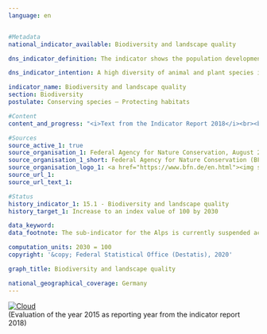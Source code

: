 ```yaml
---                   
language: en                   


#Metadata                   
national_indicator_available: Biodiversity and landscape quality                   

dns_indicator_definition: The indicator shows the population development for 51 selected bird species in the form of an index.                   

dns_indicator_intention: A high diversity of animal and plant species is a fundamental prerequisite for a healthy natural environment and an essential basis for human livelihood. To preserve biodiversity and at the same time the quality of life of humans, the provisional target of the Federal Government is an index value of 100 by 2030 – this target was originally supposed to be achieved by 2015. It is foreseen to check the level of this target value by 2020 and to adjust it if necessary.                   

indicator_name: Biodiversity and landscape quality                   
section: Biodiversity                   
postulate: Conserving species – Protecting habitats                   

#Content                    
content_and_progress: "<i>Text from the Indicator Report 2018</i><br><br>The calculation of the indicator is based upon changes in the populations of 51 bird species, which together represent the most important types of landscape and habitat in Germany: ten species each for the sub-indicators for farmland, settlements, inland waters, coasts and seas as well as eleven species for forests. As data availability is uncertain, the Alpine habitat is currently not taken into account.<br><br>The population size per species is calculated annually from the results of bird monitoring programmes by the Dachverband Deutscher Avifaunisten (DDA) in cooperation with the Federal Agency for Nature Conservation (BfN) and is set in relation to the size of the target population. The value of the target population was determined by a committee of experts for each bird species - originally for the year 2015. The historical values for 1970 and 1975 have been recalculated.<br><br>For each sub-indicator, the arithmetic mean of the degrees of target achievement is calculated for all ten or eleven selected bird species. The overall indicator is calculated as a weighted sum of the sub-indicators. The weighting is based on the respective main habitat or landscape type as a share of the total area of Germany. For the time being, the target values for the sub-indicators and the overall indicator were not altered for the target year 2030.<br><br>In addition to birds, there are also other species that rely on a richly structured landscape with intact, sustainably used habitats, which means that the indicator also indirectly maps the development of a number of other species in the landscape and the sustainability of land use.<br><br>In 1990, the value of the indicator ”Biodiversity and landscape quality” was considerably lower than the values recalculated for 1970 and 1975. In the last ten reference years (2005 to 2015), the value of the indicator has deteriorated further. In 2015, it was 70.3&nbsp;% of the target value. Should this development continue, the target set for 2030 is unlikely to be achieved.<br><br>In the course of the last ten years (from 2005 to 2015), however, the sub-indicators for the individual habitat types have developed differently. Up to 2014, the sub-indicators for farmland (2015: 59.2&nbsp;% of the target value) as well as for coasts and seas (2015: 58.5&nbsp;% of the target value) showed a downward development, but have recovered slightly in 2015. This also has a considerable impact on the value of the overall indicator.<br><br>Except for the sub-indicators for forests and inland waters, all sub-indicators also remained considerably below the comparative values for 1990. In terms of biodiversity and the landscape quality of forests, the situation appeared to have improved considerably recently in comparison with the other habitat types. In 2015, this habitat achieved 90.1&nbsp;% of the target value, which was the highest value compared with the other sub-indicators."                   

#Sources
source_active_1: true                           
source_organisation_1: Federal Agency for Nature Conservation, August 2018                           
source_organisation_1_short: Federal Agency for Nature Conservation (BFN)                           
source_organisation_logo_1: <a href="https://www.bfn.de/en.html"><img src="https://g205sdgs.github.io/sdg-indicators/public/LogosEn/bfn.png" alt="Logo Federal Agency for Nature Conservation (BFN)" title="Click here to visit the homepage of the organization" /></a>                           
source_url_1:                            
source_url_text_1:                            

#Status                   
history_indicator_1: 15.1 - Biodiversity and landscape quality                   
history_target_1: Increase to an index value of 100 by 2030

data_keyword:                    
data_footnote: The sub-indicator for the Alps is currently suspended across the entire data series. The historical values for 1970 and 1975 have been recalculated. The target values for the sub-indicators and the overall indicator are to be checked by 2020                   

computation_units: 2030 = 100                   
copyright: '&copy; Federal Statistical Office (Destatis), 2020'                   

graph_title: Biodiversity and landscape quality                   

national_geographical_coverage: Germany                   
---
```

<div>                           
  <div class="my-header">                           
    <a href="https://sustainabledevelopment-deutschland.github.io/en/status/"><img src="https://g205sdgs.github.io/sdg-indicators/public/Wettersymbole/Wolke.png" title="The indicator is moving in the right direction but if the trend continues, the target value will be missed by more than 20&nbsp;% in the target year" alt="Cloud" />                           
    </a>                           
  </div>
  <div class="my-header-note">
    <span>(Evaluation of the year 2015 as reporting year from the indicator report 2018)</span>
  </div>                           
</div>